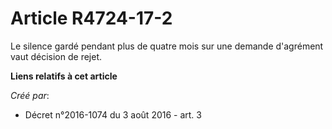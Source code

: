 # Article R4724-17-2

Le silence gardé pendant plus de quatre mois sur une demande d'agrément vaut décision de rejet.

**Liens relatifs à cet article**

_Créé par_:

  - Décret n°2016-1074 du 3 août 2016 - art. 3
